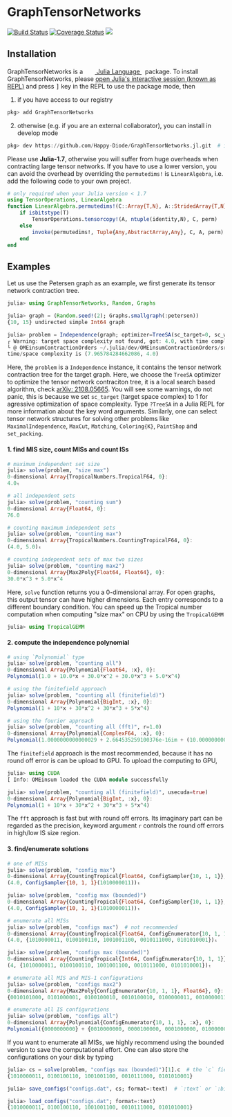 # GraphTensorNetworks

[![Build Status](https://github.com/Happy-Diode/GraphTensorNetworks.jl/workflows/CI/badge.svg)](https://github.com/Happy-Diode/GraphTensorNetworks.jl/actions)
[![Coverage Status](https://coveralls.io/repos/github/Happy-Diode/GraphTensorNetworks.jl/badge.svg?branch=master&t=rIJIK2)](https://coveralls.io/github/Happy-Diode/GraphTensorNetworks.jl?branch=master)
[![](https://img.shields.io/badge/docs-dev-blue.svg)](https://psychic-meme-f4d866f8.pages.github.io/dev/)

## Installation
<p>
GraphTensorNetworks is a &nbsp;
    <a href="https://julialang.org">
        <img src="https://julialang.org/favicon.ico" width="16em">
        Julia Language
    </a>
    &nbsp; package. To install GraphTensorNetworks,
    please <a href="https://docs.julialang.org/en/v1/manual/getting-started/">open
    Julia's interactive session (known as REPL)</a> and press <kbd>]</kbd> key in the REPL to use the package mode, then
</p>

1. if you have access to our registry
```julia
pkg> add GraphTensorNetworks
```

2. otherwise (e.g. if you are an external collaborator), you can install in develop mode
```julia
pkg> dev https://github.com/Happy-Diode/GraphTensorNetworks.jl.git  # if you have access to the registry
```

Please use **Julia-1.7**, otherwise you will suffer from huge overheads when contracting large tensor networks. If you have to use a lower version,
you can avoid the overhead by overriding the `permutedims!` is `LinearAlgebra`, i.e. add the following code to your own project.

```julia
# only required when your Julia version < 1.7
using TensorOperations, LinearAlgebra
function LinearAlgebra.permutedims!(C::Array{T,N}, A::StridedArray{T,N}, perm) where {T,N}
    if isbitstype(T)
        TensorOperations.tensorcopy!(A, ntuple(identity,N), C, perm)
    else
        invoke(permutedims!, Tuple{Any,AbstractArray,Any}, C, A, perm)
    end
end
```

## Examples

Let us use the Petersen graph as an example, we first generate its tensor network contraction tree.
```julia
julia> using GraphTensorNetworks, Random, Graphs

julia> graph = (Random.seed!(2); Graphs.smallgraph(:petersen))
{10, 15} undirected simple Int64 graph

julia> problem = Independence(graph; optimizer=TreeSA(sc_target=0, sc_weight=1.0, ntrials=10, βs=0.01:0.1:15.0, niters=20, rw_weight=0.2));
┌ Warning: target space complexity not found, got: 4.0, with time complexity 7.965784284662087, read-right complexity 8.661778097771988.
└ @ OMEinsumContractionOrders ~/.julia/dev/OMEinsumContractionOrders/src/treesa.jl:71
time/space complexity is (7.965784284662086, 4.0)
```

Here, the `problem` is a `Independence` instance, it contains the tensor network contraction tree for the target graph.
Here, we choose the `TreeSA` optimizer to optimize the tensor network contraciton tree, it is a local search based algorithm, check [arXiv: 2108.05665](https://arxiv.org/abs/2108.05665). You will see some warnings, do not panic, this is because we set `sc_target` (target space complex) to 1 for agressive optimization of space complexity. Type `?TreeSA` in a Julia REPL for more information about the key word arguments.
Similarly, one can select tensor network structures for solving other problems like `MaximalIndependence`, `MaxCut`, `Matching`, `Coloring{K}`, `PaintShop` and `set_packing`.

#### 1. find MIS size, count MISs and count ISs
```julia
# maximum independent set size
julia> solve(problem, "size max")
0-dimensional Array{TropicalNumbers.TropicalF64, 0}:
4.0ₜ

# all independent sets
julia> solve(problem, "counting sum")
0-dimensional Array{Float64, 0}:
76.0

# counting maximum independent sets
julia> solve(problem, "counting max")
0-dimensional Array{TropicalNumbers.CountingTropicalF64, 0}:
(4.0, 5.0)ₜ

# counting independent sets of max two sizes
julia> solve(problem, "counting max2")
0-dimensional Array{Max2Poly{Float64, Float64}, 0}:
30.0*x^3 + 5.0*x^4
```

Here, `solve` function returns you a 0-dimensional array.
For open graphs, this output tensor can have higher dimensions. Each entry corresponds to a different boundary condition.
You can speed up the Tropical number computation when computing "size max" on CPU by using the `TropicalGEMM`

```julia
julia> using TropicalGEMM
```

#### 2. compute the independence polynomial

```julia
# using `Polynomial` type
julia> solve(problem, "counting all")
0-dimensional Array{Polynomial{Float64, :x}, 0}:
Polynomial(1.0 + 10.0*x + 30.0*x^2 + 30.0*x^3 + 5.0*x^4)

# using the finitefield approach
julia> solve(problem, "counting all (finitefield)")
0-dimensional Array{Polynomial{BigInt, :x}, 0}:
Polynomial(1 + 10*x + 30*x^2 + 30*x^3 + 5*x^4)

# using the fourier approach
julia> solve(problem, "counting all (fft)", r=1.0)
0-dimensional Array{Polynomial{ComplexF64, :x}, 0}:
Polynomial(1.0000000000000029 + 2.664535259100376e-16im + (10.000000000000004 - 1.9512435398857492e-16im)x + (30.0 - 1.9622216671393801e-16im)x^2 + (30.0 + 1.1553104311877194e-15im)x^3 + (5.0 - 1.030417436395244e-15im)x^4)
```

The `finitefield` approach is the most recommended, because it has no round off error is can be upload to GPU. To upload the computing to GPU,
```julia
julia> using CUDA
[ Info: OMEinsum loaded the CUDA module successfully

julia> solve(problem, "counting all (finitefield)", usecuda=true)
0-dimensional Array{Polynomial{BigInt, :x}, 0}:
Polynomial(1 + 10*x + 30*x^2 + 30*x^3 + 5*x^4)
```

The `fft` approach is fast but with round off errors. Its imaginary part can be regarded as the precision,
keyword argument `r` controls the round off errors in high/low IS size region.

#### 3. find/enumerate solutions
```julia
# one of MISs
julia> solve(problem, "config max")
0-dimensional Array{CountingTropical{Float64, ConfigSampler{10, 1, 1}}, 0}:
(4.0, ConfigSampler{10, 1, 1}(1010000011))ₜ

julia> solve(problem, "config max (bounded)")
0-dimensional Array{CountingTropical{Float64, ConfigSampler{10, 1, 1}}, 0}:
(4.0, ConfigSampler{10, 1, 1}(1010000011))ₜ

# enumerate all MISs
julia> solve(problem, "configs max")  # not recommended
0-dimensional Array{CountingTropical{Float64, ConfigEnumerator{10, 1, 1}}, 0}:
(4.0, {1010000011, 0100100110, 1001001100, 0010111000, 0101010001})ₜ

julia> solve(problem, "configs max (bounded)")
0-dimensional Array{CountingTropical{Int64, ConfigEnumerator{10, 1, 1}}, 0}:
(4, {1010000011, 0100100110, 1001001100, 0010111000, 0101010001})ₜ

# enumerate all MIS and MIS-1 configurations
julia> solve(problem, "configs max2")
0-dimensional Array{Max2Poly{ConfigEnumerator{10, 1, 1}, Float64}, 0}:
{0010101000, 0101000001, 0100100010, 0010100010, 0100000011, 0010000011, 1001001000, 1010001000, 1001000001, 1010000001, 1010000010, 1000000011, 0100100100, 0000101100, 0101000100, 0001001100, 0000100110, 0100000110, 1001000100, 1000001100, 1000000110, 0100110000, 0000111000, 0101010000, 0001011000, 0010110000, 0010011000, 0001010001, 0100010001, 0010010001}*x^3 + {1010000011, 0100100110, 1001001100, 0010111000, 0101010001}*x^4

# enumerate all IS configurations
julia> solve(problem, "configs all")
0-dimensional Array{Polynomial{ConfigEnumerator{10, 1, 1}, :x}, 0}:
Polynomial({0000000000} + {0010000000, 0000100000, 0001000000, 0100000000, 0000001000, 0000000001, 0000000010, 1000000000, 0000000100, 0000010000}*x + {1000000010, 0010100000, 0010001000, 0100100000, 0000101000, 0101000000, 0001001000, 0001000001, 0100000001, 0010000001, 0000100010, 0100000010, 0010000010, 0000000011, 1001000000, 1000001000, 1010000000, 1000000001, 0000000110, 0000100100, 0001000100, 0100000100, 0000001100, 1000000100, 0010010000, 0000110000, 0001010000, 0100010000, 0000011000, 0000010001}*x^2 + {1010000010, 1000000011, 0010101000, 0101000001, 0100100010, 0010100010, 0100000011, 0010000011, 1001001000, 1010001000, 1001000001, 1010000001, 0000100110, 0100000110, 0100100100, 0000101100, 0101000100, 0001001100, 1001000100, 1000001100, 1000000110, 0010110000, 0010011000, 0100110000, 0000111000, 0101010000, 0001011000, 0001010001, 0100010001, 0010010001}*x^3 + {1010000011, 0100100110, 1001001100, 0010111000, 0101010001}*x^4)
```

If you want to enumerate all MISs, we highly recommend using the bounded version to save the computational effort. One can also store the configurations on your disk by typing
```julia
julia> cs = solve(problem, "configs max (bounded)")[1].c  # the `c` field is a `ConfigEnumerator`
{1010000011, 0100100110, 1001001100, 0010111000, 0101010001}

julia> save_configs("configs.dat", cs; format=:text)  # `:text` or `:binary`

julia> load_configs("configs.dat"; format=:text)
{1010000011, 0100100110, 1001001100, 0010111000, 0101010001}
```
